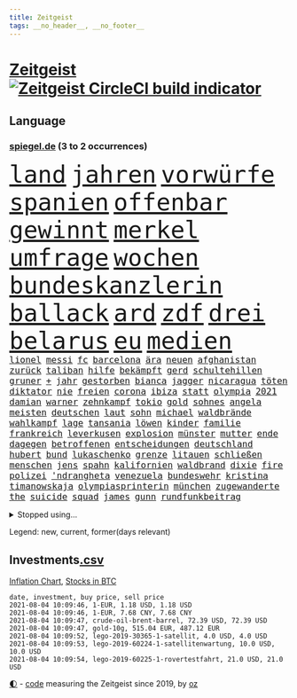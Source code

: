 ```yaml
---
title: Zeitgeist
tags: __no_header__, __no_footer__
---
```


# [Zeitgeist](https://oliz.io/zeitgeist/) [![Zeitgeist CircleCI build indicator](https://circleci.com/gh/ooz/zeitgeist.svg?style=shield)](https://circleci.com/gh/ooz/zeitgeist)

## Language

<h3><a href="https://www.spiegel.de" target="_blank">spiegel.de</a> (3 to 2 occurrences)</h3>
<p style="font-family:monospace">
<span style="font-size:32pt"><a href="news_links.html#land" class="current">land</a></span>
<span style="font-size:32pt"><a href="news_links.html#jahren" class="current">jahren</a></span>
<span style="font-size:32pt"><a href="news_links.html#vorwürfe" class="current">vorwürfe</a></span>
<span style="font-size:32pt"><a href="news_links.html#spanien" class="current">spanien</a></span>
<span style="font-size:32pt"><a href="news_links.html#offenbar" class="current">offenbar</a></span>
<span style="font-size:32pt"><a href="news_links.html#gewinnt" class="current">gewinnt</a></span>
<span style="font-size:32pt"><a href="news_links.html#merkel" class="current">merkel</a></span>
<span style="font-size:32pt"><a href="news_links.html#umfrage" class="current">umfrage</a></span>
<span style="font-size:32pt"><a href="news_links.html#wochen" class="current">wochen</a></span>
<span style="font-size:32pt"><a href="news_links.html#bundeskanzlerin" class="current">bundeskanzlerin</a></span>
<span style="font-size:32pt"><a href="news_links.html#ballack" class="new">ballack</a></span>
<span style="font-size:32pt"><a href="news_links.html#ard" class="current">ard</a></span>
<span style="font-size:32pt"><a href="news_links.html#zdf" class="current">zdf</a></span>
<span style="font-size:32pt"><a href="news_links.html#drei" class="current">drei</a></span>
<span style="font-size:32pt"><a href="news_links.html#belarus" class="current">belarus</a></span>
<span style="font-size:32pt"><a href="news_links.html#eu" class="current">eu</a></span>
<span style="font-size:32pt"><a href="news_links.html#medien" class="current">medien</a></span>
<br>
<span style="font-size:12pt"><a href="news_links.html#lionel" class="current">lionel</a></span>
<span style="font-size:12pt"><a href="news_links.html#messi" class="current">messi</a></span>
<span style="font-size:12pt"><a href="news_links.html#fc" class="current">fc</a></span>
<span style="font-size:12pt"><a href="news_links.html#barcelona" class="current">barcelona</a></span>
<span style="font-size:12pt"><a href="news_links.html#ära" class="current">ära</a></span>
<span style="font-size:12pt"><a href="news_links.html#neuen" class="current">neuen</a></span>
<span style="font-size:12pt"><a href="news_links.html#afghanistan" class="current">afghanistan</a></span>
<span style="font-size:12pt"><a href="news_links.html#zurück" class="current">zurück</a></span>
<span style="font-size:12pt"><a href="news_links.html#taliban" class="current">taliban</a></span>
<span style="font-size:12pt"><a href="news_links.html#hilfe" class="current">hilfe</a></span>
<span style="font-size:12pt"><a href="news_links.html#bekämpft" class="current">bekämpft</a></span>
<span style="font-size:12pt"><a href="news_links.html#gerd" class="current">gerd</a></span>
<span style="font-size:12pt"><a href="news_links.html#schultehillen" class="new">schultehillen</a></span>
<span style="font-size:12pt"><a href="news_links.html#gruner" class="new">gruner</a></span>
<span style="font-size:12pt"><a href="news_links.html#+" class="new">+</a></span>
<span style="font-size:12pt"><a href="news_links.html#jahr" class="current">jahr</a></span>
<span style="font-size:12pt"><a href="news_links.html#gestorben" class="current">gestorben</a></span>
<span style="font-size:12pt"><a href="news_links.html#bianca" class="current">bianca</a></span>
<span style="font-size:12pt"><a href="news_links.html#jagger" class="new">jagger</a></span>
<span style="font-size:12pt"><a href="news_links.html#nicaragua" class="current">nicaragua</a></span>
<span style="font-size:12pt"><a href="news_links.html#töten" class="current">töten</a></span>
<span style="font-size:12pt"><a href="news_links.html#diktator" class="current">diktator</a></span>
<span style="font-size:12pt"><a href="news_links.html#nie" class="current">nie</a></span>
<span style="font-size:12pt"><a href="news_links.html#freien" class="current">freien</a></span>
<span style="font-size:12pt"><a href="news_links.html#corona" class="current">corona</a></span>
<span style="font-size:12pt"><a href="news_links.html#ibiza" class="new">ibiza</a></span>
<span style="font-size:12pt"><a href="news_links.html#statt" class="current">statt</a></span>
<span style="font-size:12pt"><a href="news_links.html#olympia" class="current">olympia</a></span>
<span style="font-size:12pt"><a href="news_links.html#2021" class="current">2021</a></span>
<span style="font-size:12pt"><a href="news_links.html#damian" class="new">damian</a></span>
<span style="font-size:12pt"><a href="news_links.html#warner" class="new">warner</a></span>
<span style="font-size:12pt"><a href="news_links.html#zehnkampf" class="new">zehnkampf</a></span>
<span style="font-size:12pt"><a href="news_links.html#tokio" class="current">tokio</a></span>
<span style="font-size:12pt"><a href="news_links.html#gold" class="current">gold</a></span>
<span style="font-size:12pt"><a href="news_links.html#sohnes" class="current">sohnes</a></span>
<span style="font-size:12pt"><a href="news_links.html#angela" class="current">angela</a></span>
<span style="font-size:12pt"><a href="news_links.html#meisten" class="current">meisten</a></span>
<span style="font-size:12pt"><a href="news_links.html#deutschen" class="current">deutschen</a></span>
<span style="font-size:12pt"><a href="news_links.html#laut" class="current">laut</a></span>
<span style="font-size:12pt"><a href="news_links.html#sohn" class="current">sohn</a></span>
<span style="font-size:12pt"><a href="news_links.html#michael" class="current">michael</a></span>
<span style="font-size:12pt"><a href="news_links.html#waldbrände" class="current">waldbrände</a></span>
<span style="font-size:12pt"><a href="news_links.html#wahlkampf" class="current">wahlkampf</a></span>
<span style="font-size:12pt"><a href="news_links.html#lage" class="current">lage</a></span>
<span style="font-size:12pt"><a href="news_links.html#tansania" class="current">tansania</a></span>
<span style="font-size:12pt"><a href="news_links.html#löwen" class="current">löwen</a></span>
<span style="font-size:12pt"><a href="news_links.html#kinder" class="current">kinder</a></span>
<span style="font-size:12pt"><a href="news_links.html#familie" class="current">familie</a></span>
<span style="font-size:12pt"><a href="news_links.html#frankreich" class="current">frankreich</a></span>
<span style="font-size:12pt"><a href="news_links.html#leverkusen" class="current">leverkusen</a></span>
<span style="font-size:12pt"><a href="news_links.html#explosion" class="current">explosion</a></span>
<span style="font-size:12pt"><a href="news_links.html#münster" class="current">münster</a></span>
<span style="font-size:12pt"><a href="news_links.html#mutter" class="current">mutter</a></span>
<span style="font-size:12pt"><a href="news_links.html#ende" class="current">ende</a></span>
<span style="font-size:12pt"><a href="news_links.html#dagegen" class="current">dagegen</a></span>
<span style="font-size:12pt"><a href="news_links.html#betroffenen" class="current">betroffenen</a></span>
<span style="font-size:12pt"><a href="news_links.html#entscheidungen" class="current">entscheidungen</a></span>
<span style="font-size:12pt"><a href="news_links.html#deutschland" class="current">deutschland</a></span>
<span style="font-size:12pt"><a href="news_links.html#hubert" class="current">hubert</a></span>
<span style="font-size:12pt"><a href="news_links.html#bund" class="current">bund</a></span>
<span style="font-size:12pt"><a href="news_links.html#lukaschenko" class="current">lukaschenko</a></span>
<span style="font-size:12pt"><a href="news_links.html#grenze" class="current">grenze</a></span>
<span style="font-size:12pt"><a href="news_links.html#litauen" class="current">litauen</a></span>
<span style="font-size:12pt"><a href="news_links.html#schließen" class="current">schließen</a></span>
<span style="font-size:12pt"><a href="news_links.html#menschen" class="current">menschen</a></span>
<span style="font-size:12pt"><a href="news_links.html#jens" class="current">jens</a></span>
<span style="font-size:12pt"><a href="news_links.html#spahn" class="current">spahn</a></span>
<span style="font-size:12pt"><a href="news_links.html#kalifornien" class="current">kalifornien</a></span>
<span style="font-size:12pt"><a href="news_links.html#waldbrand" class="current">waldbrand</a></span>
<span style="font-size:12pt"><a href="news_links.html#dixie" class="new">dixie</a></span>
<span style="font-size:12pt"><a href="news_links.html#fire" class="new">fire</a></span>
<span style="font-size:12pt"><a href="news_links.html#polizei" class="current">polizei</a></span>
<span style="font-size:12pt"><a href="news_links.html#'ndrangheta" class="new">'ndrangheta</a></span>
<span style="font-size:12pt"><a href="news_links.html#venezuela" class="current">venezuela</a></span>
<span style="font-size:12pt"><a href="news_links.html#bundeswehr" class="current">bundeswehr</a></span>
<span style="font-size:12pt"><a href="news_links.html#kristina" class="new">kristina</a></span>
<span style="font-size:12pt"><a href="news_links.html#timanowskaja" class="new">timanowskaja</a></span>
<span style="font-size:12pt"><a href="news_links.html#olympiasprinterin" class="new">olympiasprinterin</a></span>
<span style="font-size:12pt"><a href="news_links.html#münchen" class="current">münchen</a></span>
<span style="font-size:12pt"><a href="news_links.html#zugewanderte" class="new">zugewanderte</a></span>
<span style="font-size:12pt"><a href="news_links.html#the" class="current">the</a></span>
<span style="font-size:12pt"><a href="news_links.html#suicide" class="new">suicide</a></span>
<span style="font-size:12pt"><a href="news_links.html#squad" class="current">squad</a></span>
<span style="font-size:12pt"><a href="news_links.html#james" class="current">james</a></span>
<span style="font-size:12pt"><a href="news_links.html#gunn" class="new">gunn</a></span>
<span style="font-size:12pt"><a href="news_links.html#rundfunkbeitrag" class="new">rundfunkbeitrag</a></span>
</p>
<details>
<summary>Stopped using...</summary>
<p class="former" style="font-size:12pt">
ersatz(288) gefordert(288) franziska(287) führerschein(287) giffey(287) kriminelle(287) rb(287) treffer(287) bekannten(286) ecuador(286) großteil(286) maria(286) mitte(286) rote(286) sv(286) verlegt(286) 98(285) ausgang(285) dortmund(285) fortschritt(285) helden(285) amerikanische(284) coronainfektion(284) frankfurter(284) namens(284) nigeria(284) reform(284) schmeckt(284) suchte(284) toni(284) trennte(284) anstehenden(283) ansturm(283) arsenal(283) becker(283) erzielt(283) gerufen(283) gutachten(283) jubiläum(283) konservativen(283) krampkarrenbauer(283) magdeburg(283) manchester(283) neueste(283) private(283) schlimm(283) taylor(283) tobt(283) verteidigungsministerin(283) astrazeneca(282) boeing(282) borussia(282) böhmermann(282) depressionen(282) eintracht(282) eishockey(282) geworfen(282) moskau(282) radikal(282) spätestens(282) untersagt(282) vergangenheit(282) übergang(282) bereich(281) besseren(281) bootsunglück(281) bot(281) cristiano(281) entlassung(281) entschädigung(281) flugzeuge(281) fritz(281) gelungen(281) generationen(281) getan(281) luis(281) melanie(281) parteichef(281) supermarkt(281) virtuell(281) 42(280) attraktiver(280) begeistern(280) bundesebene(280) dfbteam(280) dinge(280) extreme(280) kriterien(280) rechtspopulisten(280) roboter(280) roth(280) saisonsieg(280) strafmaßnahmen(280) times(280) umbauen(280) unentschieden(280) usbehörden(280) verfilmt(280) zahlung(280) zoo(280) 125(279) bedenken(279) bewertet(279) drehen(279) einstieg(279) erfolgreiche(279) fallzahlen(279) feierte(279) fußballbundesliga(279) gerecht(279) gesprengt(279) harter(279) prinzessin(279) profi(279) rechnungshof(279) rente(279) russisches(279) schwersten(279) wechseln(279) wirklichkeit(279) wünschen(279) 99(278) amerika(278) bill(278) coronalage(278) fair(278) herkunft(278) illegalen(278) räumen(278) schutzmasken(278) st(278) stadtteil(278) tourismus(278) traurigen(278) united(278) vergessen(278) versteht(278) wales(278) zahlreichen(278) überprüft(278) covid19patienten(277) diskutieren(277) drastisch(277) erholt(277) erlitt(277) fragt(277) gelsenkirchen(277) gleiche(277) informieren(277) jemand(277) länge(277) norbert(277) nordrheinwestfälischen(277) qualität(277) verbreitung(277) weise(277) weisen(277) breit(276) carl(276) enthüllt(276) förderung(276) kompromiss(276) meldete(276) miami(276) oppositionellen(276) sinken(276) stockholm(276) verklagt(276) 7(275) aldi(275) auskommen(275) beleidigung(275) dreht(275) feind(275) homosexualität(275) jagd(275) lobt(275) mangelt(275) manipuliert(275) muslime(275) nutzung(275) otto(275) uswirtschaft(275) wütend(275) drohungen(274) extremismus(274) goretzka(274) institut(274) islamistischen(274) kimmich(274) kollaps(274) langfristig(274) mahmoud(274) militärs(274) personal(274) phil(274) verteidigungsministerium(274) absolut(273) arbeitslosen(273) aufgegeben(273) außenpolitik(273) beliebter(273) beschuss(273) dänischen(273) kieler(273) lob(273) lockt(273) menschenrechte(273) mohammed(273) möglichst(273) neunzigerjahren(273) rekordmeister(273) restaurants(273) siege(273) streng(273) verteilung(273) volksrepublik(273) vorzeitige(273) diskussionen(272) dosen(272) grundschüler(272) kryptowährung(272) meiner(272) roten(272) spott(272) taktik(272) trennt(272) unternehmens(272) ökonom(272) abwehr(271) fußballprofi(271) gespalten(271) klassiker(271) koch(271) lüge(271) manuel(271) militärischen(271) mitarbeitern(271) miteinander(271) national(271) regensburg(271) verschwiegen(271) wochenlang(271) zucker(271) 3000(270) belege(270) berufen(270) champion(270) covid19erkrankung(270) feld(270) kehrte(270) lügen(270) mannschaften(270) nordirland(270) schönsten(270) trieb(270) 900(269) begründet(269) berater(269) brüder(269) ewig(269) häusliche(269) klären(269) senkt(269) souverän(269) stationäre(269) verwandelt(269) überraschen(269) ausgeliefert(268) clinton(268) erfüllen(268) richtet(268) solange(268) dicht(267) drastischen(267) einrichtungen(267) schicken(267) sensation(267) verteidigen(267) wohnt(267) abgeriegelt(266) geschlecht(266) griechische(266) hürde(266) misshandlungen(266) tim(266) wahnsinn(266) 81(265) jahrestag(265) jemen(265) sekunde(265) wirtz(265) zielgeraden(265) aufschub(264) fit(264) höhen(264) indirekt(264) kassen(264) mitfavorit(264) ordnung(264) sprengsatz(264) afrikanischen(263) ecke(263) le(263) netflixserie(263) schriftsteller(263) sportlich(263) verklagen(263) verschleppt(263) anzeichen(262) deutliches(262) gekämpft(262) hielten(262) marco(262) sicherheitsbedenken(262) spitzenreiter(262) astronauten(261) dfbpokal(261) funktionäre(261) jahrelangen(261) kroos(261) lockerung(261) magnus(261) strenger(261) versammlungen(261) bat(260) fahndet(260) korruptionsvorwürfen(260) regelung(260) ruhig(260) stiegen(260) unterschied(260) verfassungswidrig(260) vergleiche(260) verstoßen(260) womit(260) wunder(260) alexandra(259) bürgerkrieg(259) coronabedingt(259) eigentor(259) glaubwürdigkeit(259) heiligen(259) hinweg(259) matthias(259) abgewiesen(258) auffällig(258) strenge(258) auszahlung(257) bewegte(257) entspannung(257) gittern(257) intensivmediziner(257) schwerverletzte(257) 140(256) eilantrag(256) erwachsenen(256) mancher(256) wrack(256) befasst(255) engpässe(255) enttäuschung(255) fehlten(255) wölfe(255) abgerissen(254) coronazeit(254) coronazeiten(254) flüchtling(254) frauenquote(254) mathieu(254) initiativen(253) verfolger(253) vorwürfen(253) falscher(252) mülheim(252) platzverweis(252) sperrte(251) torwart(251) blake(250) katja(250) mafia(250) 46(249) jadon(249) schalker(249) zeigten(249) abhängig(248) joggen(248) warfen(248) abu(247) dhabi(247) entwickler(247) schaut(247) katharina(246) mindestlohn(246) mitarbeiterin(246) pest(246) praxis(246) staus(246) würzburger(246) bundeswehrsoldaten(245) söhne(245) vergabe(245) cover(244) grünenchefin(244) herausgefunden(243) kylian(243) ungeklärt(243) ernährung(242) hype(242) miss(242) skizziert(242) erwarteten(241) günther(241) kanaren(241) sobald(241) einleiten(240) kanal(240) diana(239) gesundheitliche(239) schlimme(239) gutachter(238) sammelte(238) beschaffung(237) jederzeit(237) sturms(237) veränderungen(237) verübt(237) voraussetzung(237) halbzeitpause(235) schmerz(235) south(235) baldige(234) dylan(234) jill(234) äthiopiens(233) karlsruhe(232) paradies(232) weitreichende(232) palästinenser(231) totschlags(231) ungleichheit(231) flügel(230) weine(230) lieferungen(228) schnelltest(228) bedrängt(227) desto(227) farben(227) offenem(227) weiterkommen(226) christina(224) engen(224) erheblichen(223) unverzichtbar(223) umzugehen(222) intern(220) nationalsozialismus(220) dominik(219) herauszufinden(219) lieferengpässe(219) vorfalls(219) 1989(218) as(218) vereins(218) beheben(217) gelangt(216) parteiausschluss(216) parteichefin(216) sticht(216) flog(215) gesundheitsministers(214) diess(213) mobilität(213) offenbarte(213) lärm(212) erben(211) gabriele(211) 32jährigen(210) bundesagentur(210) aufheben(209) starkes(209) boomt(208) schärfer(208) kombination(207) uskongress(207) bizarre(205) morrison(205) empfindet(203) geschleust(203) saale(203) 9/11(201) mail(201) bundestagsabgeordnete(199) mahnte(199) bauarbeiten(198) dankt(198) festgenommene(198) stoffe(198) fußgängerzonen(197) gefährdete(196) mona(196) pandemielage(196) londons(195) nordosten(195) einsatzkräften(194) exuspräsident(193) präsentation(193) jazzmusiker(191) texte(191) wissler(191) einstellungen(190) quält(190) bundesgesundheitsministerium(188) absetzen(187) elektroantrieb(187) grassiert(187) klimaklage(187) großvater(186) hacken(186) lieferketten(186) teilhaben(186) ach(185) gesamtsieg(184) harmlos(184) verhilft(183) aufgebot(182) impfstofflieferungen(182) urlaubsinsel(182) denkmal(181) jagt(180) impftermin(179) überrollt(178) englischer(177) jack(176) server(176) sehe(174) scheiden(173) 72jähriger(172) andy(172) neunte(172) riskanter(172) coronainzidenzen(171) konfrontation(171) luxemburg(171) polizeibeamte(171) gäbe(170) jim(169) coronaimpfkampagne(168) hetzern(168) master(168) behält(167) kriegsschiffe(167) computerchips(166) ingolstadt(166) prinzen(165) schiebt(165) generalstaatsanwaltschaft(164) grundstück(164) oberhaupt(164) hausärzte(163) klimaschädlich(162) singen(162) überragenden(162) backup(160) salvini(160) jawort(158) motiven(156) nationalpark(156) tyler(155) gerichtssaal(154) impfreihenfolge(154) reihenweise(154) lahmgelegt(153) breite(152) silva(151) bayreuth(150) härtesten(150) 230(149) besitzerin(149) klatsche(149) reparatur(149) seen(148) verteuert(148) sympathien(147) 147(146) archäologie(146) internat(146) verlusten(146) exfußballprofi(145) mist(145) austausch(144) beunruhigt(144) gerichtliche(144) chile(143) 20jährige(141) rückgang(141) serena(141) einfamilienhäuser(140) ruhr(140) 29jähriger(139) victoria(139) sahra(138) sommerurlaub(138) wagenknecht(138) 53jähriger(137) lösten(137) streich(136) freiheitsstrafen(135) grundsätzliche(135) turbulenzen(134) montagmorgen(133) pen(133) reisebranche(133) staatsfernsehen(133) entsandt(132) hancock(132) follower(131) geformt(130) hochschulen(130) linkenchefin(130) worüber(130) bejubelt(129) kreuz(129) salman(129) stefanos(129) tsitsipas(129) universitäten(128) vielfältig(128) westberlin(128) begleitete(126) diverser(126) konfliktberaterin(126) wawrzinek(126) eiskalt(125) knorrbremse(125) ministern(125) rohstoffen(125) senders(125) hoffentlich(124) luftangriffe(123) nachsehen(123) palästina(122) portugals(122) thessaloniki(122) belohnung(121) fehlverhaltens(121) gekippt(121) grundstein(121) häme(121) werks(121) gegenkandidaten(120) lucaapp(120) verantwortliche(120) bekräftigte(119) kinderbuch(118) tschechiens(118) goldener(117) igor(117) länderspielen(117) jude(116) swr(116) drohschreiben(115) erschoss(115) krönen(115) baku(114) bildzeitung(114) investor(114) kopenhagen(114) bastian(112) gelbe(112) cyberkriminelle(111) interessante(111) erklärungsnot(110) stabilisiert(110) abgestürzt(109) elbe(109) press(109) homosexueller(108) kartellamt(108) zweitimpfung(108) 1974(107) leichtathleten(107) gutem(106) eröffnete(105) koepfer(105) teslawerk(105) essener(104) nebenan(104) passende(104) blut(103) dubiosen(103) schafften(103) schlagabtausch(103) 59(102) gesünder(102) impftempo(102) bobby(101) grundschulkinder(101) krim(101) l(101) erhob(100) lieder(100) auswärtiges(99) herausragende(99) streaming(99) laxen(98) qualifying(98) solidarisiert(98) wohnhauses(98) fortschritten(97) impfziel(97) mittelamerika(97) rennstall(97) asyl(96) malt(96) sophia(96) belegschaft(95) kanadischen(94) rassemblement(94) blüht(93) oscars(93) bevorzugen(91) geprallt(91) ozean(91) spürt(91) gelitten(90) milliardenprojekt(90) packenden(90) starmer(90) abbas(89) eier(89) financial(89) lanz(89) legehennen(89) manila(89) pierre(89) selbstmordattentäter(89) westlichen(89) beschweren(88) blutigen(88) einheitlichen(88) gültigen(88) kolonialmacht(88) pomp(88) vorrunde(88) ausbrüche(87) neuerdings(87) onkel(87) poel(87) überdüngung(87) erstimpfungen(86) fluch(86) idol(86) seniorenheim(86) vorgetäuscht(86) kugeln(85) ramsey(85) signalisierte(85) torschütze(85) bildtv(84) pyrotechnik(84) regierungstruppen(84) verbringt(84) weltrangliste(84) campen(83) gereizt(83) umwelthilfe(83) bosporus(82) gesinnung(82) gesundheitsexperte(82) nett(82) planlos(82) umweltkatastrophe(82) vorarbeit(81) weimarer(81) wimbledonsieg(81) afghanistanabzug(80) aufmerksamen(80) club(80) kampfjets(80) ladestationen(80) ladesäulen(80) zeitnahe(80) abstinenz(79) interessen(79) partners(79) solide(79) angeschaut(78) bundeswehrhelfer(78) schädlich(78) wagenknechts(78) fußballnationalmannschaft(77) gewöhnungsbedürftig(77) mbappé(77) poleposition(77) sozialleistungen(77) verteilen(77) wähnte(77) außerirdische(76) besitzern(76) fußballstar(76) löwe(76) orbáns(76) petersburg(76) zentralafrikanischen(76) erlässt(75) homeofficepflicht(75) millionensumme(75) 1946(74) ausmachen(74) dialog(74) fremdverschulden(74) supermarktkette(74) forschungsinstituts(73) abi(72) chefposten(72) aufwendigen(71) kompromittierende(71) spielern(71) unkraut(71) vereine(71) zynismus(71) übereilt(71) betreuung(70) eisern(70) erstimpfung(70) halbzeit(70) run(70) sekt(70) üppige(70) beobachtete(69) gesamtbevölkerung(69) hamas(69) hungersnot(69) momentan(69) 149(68) 850(68) academy(68) auflaufen(68) begraben(68) gesprächsbereitschaft(68) riechen(68) abgezogen(67) berechnungen(67) fideszpartei(67) fregatte(67) lediglich(67) messerangriff(67) nabu(67) neudelhi(67) ohio(67) weh(67) wissenschaftlerinnen(67) zerschlug(67) bestätigten(66) impfpriorisierung(66) inne(66) tadschikistan(66) befristet(65) blues(65) großkonzerne(65) netze(65) zugänglich(65) drohbriefe(64) handys(64) heuteshow(64) krieges(64) mclaren(64) muslim(64) nachbessern(64) schnellstmöglich(64) ballons(63) ubahn(63) almuth(62) badewanne(62) beschwören(62) championsleaguesieger(62) feierlichkeiten(62) konflikten(62) neubau(62) philippinischen(62) schnelltestergebnisse(62) schult(62) ungerecht(62) betriebssystems(61) flüchtlingsboot(61) künstlichen(61) schätzung(61) teller(61) wartete(61) windhorst(61) arnold(60) begrüßte(60) hineingezogen(60) prix(60) regionalwahlen(60) reicher(60) einzudringen(59) heimkehr(59) inhaber(59) klimaschutzgesetz(59) westdeutschen(59) ziert(59) 32jähriger(58) arbeitsunfähig(58) cox(58) gestohlene(58) ranghohe(58) rechtsterroristin(58) verlangte(58) aida(57) gebeutelten(57) hinzuweisen(57) maaßens(57) rauschen(57) rebellen(57) cyberangriff(56) strengeren(56) 28jährige(55) allgemeinmediziner(55) passierte(55) austragen(54) benötigten(54) obersten(54) unorthodox(54) echtzeit(53) exnationalspieler(53) lahmzulegen(53) serienmörder(53) testkonzept(53) verfeindeten(53) wally(53) erwarte(52) hackergruppe(52) impftermine(52) präsidentengattin(52) schuldenbremse(52) werkzeuge(52) zugeschlagen(52) zurückgerufen(52) ermahnt(51) fünften(51) pipelines(51) talente(51) 83(50) propagiert(50) unglücke(50) verurteilten(50) waffenstillstand(50) dreh(49) hochhaus(49) linien(49) sensible(49) torrekord(49) vogue(49) riegel(48) romane(48) rückschläge(48) schnäppchen(48) ehrgeizigen(47) ertrag(47) klassement(47) rundfahrt(47) wochenlangen(47) ausarbeiten(46) erfahrene(46) hingefallen(46) stärkere(46) antisemitischer(45) einschnitte(45) entsprechendes(45) europameisterschaft(45) jamie(45) kreuzimpfung(45) parolen(45) ewan(44) hillary(44) kostenexplosion(44) luxusmarke(44) ortsbesuch(44) amy(43) flohen(43) picassobild(43) weinen(43) überzahl(43) bundeswehroffizier(42) disziplinarmaßnahmen(42) eruption(42) flaggen(42) genesis(42) quere(42) raumfahrtpläne(42) schwergewicht(42) vorgängerin(42) windeln(42) bitcoinmining(41) coaches(41) finnische(41) leichtsinn(41) namibia(41) portugiese(41) tatverdächtiger(41) bauernhof(40) gruppierung(40) jena(40) popikone(40) wettbewerbs(40) ausreise(39) drohende(39) elektroschrott(39) ernest(39) lives(39) matter(39) militante(39) misstrauen(39) testzentren(39) verdammt(39) wiederbeleben(39) ausbildungsmarkt(38) bitteren(38) entstand(38) sotschi(38) vereinfacht(38) zimperlich(38) 220(37) automatische(37) gepostet(37) hetzjagd(37) joints(37) revolutionieren(37) steuervergehen(37) syrischer(37) zwischenlandung(37) bezahlten(36) erleiden(36) kulturelle(36) otte(36) pride(36) usjournalist(36) zentralafrika(36) berge(35) central(35) enrique(35) genf(35) gwen(35) heimgrandprix(35) lügt(35) 1998(34) enthüllen(34) finanzspritze(34) groteske(34) indigener(34) lügnerin(34) massensturz(34) materialengpässe(34) tanken(34) umweltschäden(34) verlobten(34) zwangsarbeit(34) beschäftigung(33) bruyne(33) facebooktochter(33) geflüchteter(33) schießereien(33) wiederbelebt(33) sowieso(32) dalian(31) europameister(31) korrekturen(31) nokia(31) tausender(31) ambitionierte(30) bekämpften(30) eigenständig(30) protassewitsch(30) ufos(30) verunreinigt(30) chelseaprofi(29) duque(29) friseure(29) iván(29) kolumbien(29) 23jähriger(28) deltamutante(28) folgenden(28) rufmord(28) schutzsuchenden(28) topmanagern(28) tormaschine(28) unterlaufen(28) viermal(28) wilden(28) überschallflieger(28) fehlenden(27) homburg(27) jelena(27) sendungen(27) analysieren(26) fluggesellschaften(26) gastgebers(26) linksextremen(26) meiden(26) oecd(26) rohstoffe(26) spürbarer(26) donner(25) inflationsrate(25) kvitová(25) sicherheitsrat(25) verabreden(25) versandhändler(25) geregelt(24) internetseite(24) militärflugzeug(24) public(24) seither(24) viewing(24) aufatmen(23) eingestiegen(23) felder(23) finder(23) gosens(23) grundlegend(23) aufzunehmen(22) machtwechsel(22) rechtspopulistische(22) remote(22) überraschungsteam(22) alleinherrscher(21) einstiger(21) exgeneral(21) getrieben(21) konfliktregion(21) tauschen(21) truppe(21) töchter(21) vergab(21) vorprodukten(21) wetterte(21) wmführenden(21) wunderwaffe(21) asylanträge(20) aufgegangen(20) kritikern(20) leichtverletzte(20) motivierte(20) patrik(20) rhein(20) schick(20) vancouver(20) abstände(19) afdfraktion(19) altkunden(19) ausschnitte(19) azubi(19) energieträger(19) hinterfragt(19) mach(19) plagte(19) virologin(19) anhalter(18) bundespolitiker(18) gepflegt(18) schweinsteiger(18) südwestlich(18) tiangong(18) wiesbaden(18) bauern(17) bewirkt(17) entführen(17) flugpassagiere(17) großstädter(17) hauptfigur(17) kriminologe(17) rettenberger(17) ungarische(17) unschuld(17) verdienten(17) würstchen(17) antwerpen(16) behauptete(16) eingriff(16) himmler(16) historischem(16) lieb(16) merkwürdigen(16) 43jährige(15) badeunfälle(15) bekennt(15) deltamutation(15) gewachsen(15) handlungsbedarf(15) nötigung(15) pfändung(15) stilikone(15) emaus(14) ertrinkt(14) geschichtepodcast(14) mary(14) miserables(14) verbraucherpreise(14) antilgbtqgesetz(13) mögen(13) reiseverbot(13) absolviert(12) bundeswehrabzug(12) börsenwert(12) emstimmung(12) gefährdeten(12) kroatischen(12) pogba(12) ressentiments(12) 166(11) erpressen(11) nationalistische(11) unvermeidbar(11)
</p>
</details>
<p>Legend: <span class="new">new</span>, <span class="current">current</span>, <span class="former">former(days relevant)</span></p>

## Investments[.csv](investments.csv)

[Inflation Chart](https://inflationchart.com),
[Stocks in BTC](https://stonksinbtc.xyz/)

```
date, investment, buy price, sell price
2021-08-04 10:09:46, 1-EUR, 1.18 USD, 1.18 USD
2021-08-04 10:09:46, 1-EUR, 7.68 CNY, 7.68 CNY
2021-08-04 10:09:47, crude-oil-brent-barrel, 72.39 USD, 72.39 USD
2021-08-04 10:09:47, gold-10g, 515.04 EUR, 487.12 EUR
2021-08-04 10:09:52, lego-2019-30365-1-satellit, 4.0 USD, 4.0 USD
2021-08-04 10:09:53, lego-2019-60224-1-satellitenwartung, 10.0 USD, 10.0 USD
2021-08-04 10:09:54, lego-2019-60225-1-rovertestfahrt, 21.0 USD, 21.0 USD
```

<footer>
<a href="javascript:toggleTheme()" class="nav">🌓</a>
- <a href="https://github.com/ooz/zeitgeist">code</a> measuring the Zeitgeist since 2019, by <a href="https://oliz.io">oz</a>
</footer>
